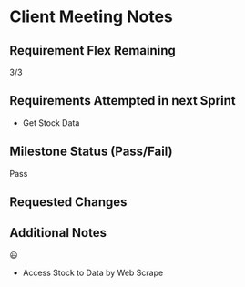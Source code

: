 # Client Meeting Notes

## Requirement Flex Remaining

3/3

## Requirements Attempted in next Sprint

- Get Stock Data

## Milestone Status (Pass/Fail)

Pass

## Requested Changes


## Additional Notes
😃
- Access Stock to Data by Web Scrape
